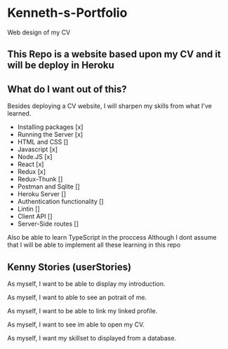 # Kenneth-s-Portfolio
Web design of my CV


## This Repo is a website based upon my CV and it will be deploy in Heroku

## What do I want out of this?
Besides deploying a CV website, I will sharpen my skills from what I've learned.
 - Installing packages [x]
 - Running the Server [x]
 - HTML and CSS []
 - Javascript [x]
 - Node.JS [x]
 - React [x]
 - Redux [x]
 - Redux-Thunk []
 - Postman and Sqlite []
 - Heroku Server []
 - Authentication functionality [] 
 - Lintin []
 - Client API [] 
 - Server-Side routes []
 
 Also be able to learn TypeScript in the proccess
 Although I dont assume that I will be able to implement all these learning in this repo

## Kenny Stories (userStories)

As myself, I want to be able to display my introduction.

As myself, I want to able to see an potrait of me.

As myself, I want to be able to link my linked profile.

As myself, I want to see im able to open my CV.

As myself, I want my skillset to displayed from a database.
